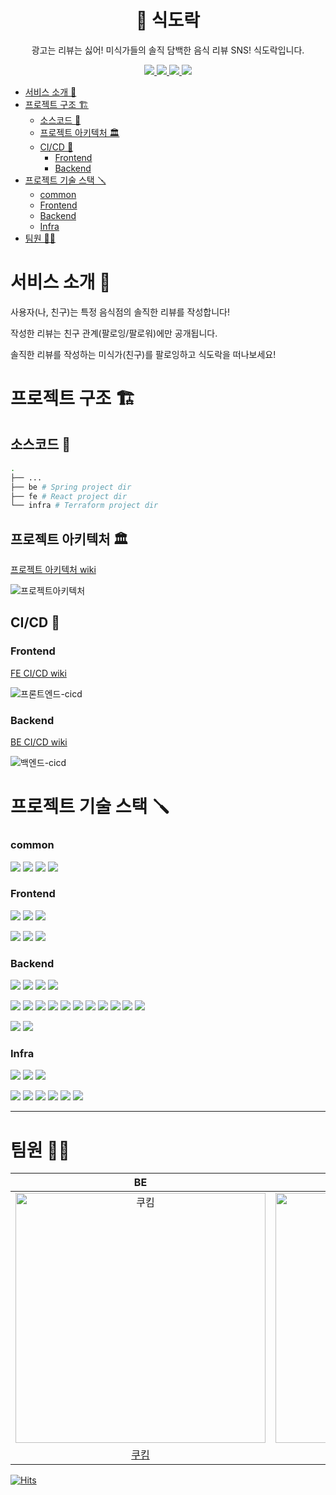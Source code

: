 <h1 align="middle">🍱 식도락</h1>

<p align="middle">광고는 리뷰는 싫어! 미식가들의 솔직 담백한 음식 리뷰 SNS! 식도락입니다.</p>

<div align="center">
    <p dir="auto">
        <a href="https://sikdorak.jjikmuk.com/">
            <img src="https://img.shields.io/badge/Web Service-61DAFB?style=flat&logo=react&logoColor=white">
        </a>
        <a href="https://api.jjikmuk.com/docs/index.html">
            <img src="https://img.shields.io/badge/API Docs-6DB33F?style=flat&logo=spring&logoColor=white">
        </a>
        <a href="https://github.com/jjik-muk/sikdorak/wiki">
            <img src="https://img.shields.io/badge/GitHub Wiki 📚-181717?style=flat&logo=Github&logoColor=white">
        </a>
        <a href="https://sonarcloud.io/organizations/jjik-muk/projects">
            <img src="https://sonarcloud.io/api/project_badges/measure?project=jjik-muk_sikdorak&metric=coverage">
        </a>
    </p>
</div>

- [서비스 소개 📝](#서비스-소개-)
- [프로젝트 구조 🏗](#프로젝트-구조-)
  - [소스코드 📂](#소스코드-)
  - [프로젝트 아키텍처 🏛](#프로젝트-아키텍처-)
  - [CI/CD 🤖](#cicd-)
    - [Frontend](#frontend)
    - [Backend](#backend)
- [프로젝트 기술 스택 🪛](#프로젝트-기술-스택-)
    - [common](#common)
    - [Frontend](#frontend-1)
    - [Backend](#backend-1)
    - [Infra](#infra)
- [팀원 🤼‍♀️](#팀원-️)


# 서비스 소개 📝

사용자(나, 친구)는 특정 음식점의 솔직한 리뷰를 작성합니다!  

작성한 리뷰는 친구 관계(팔로잉/팔로워)에만 공개됩니다.  

솔직한 리뷰를 작성하는 미식가(친구)를 팔로잉하고 식도락을 떠나보세요!  


# 프로젝트 구조 🏗

## 소스코드 📂

```bash
.
├── ...
├── be # Spring project dir
├── fe # React project dir
└── infra # Terraform project dir
```

## 프로젝트 아키텍처 🏛

[프로젝트 아키텍처 wiki](https://github.com/jjik-muk/sikdorak/wiki/%ED%94%84%EB%A1%9C%EC%A0%9D%ED%8A%B8-%EB%B0%B0%ED%8F%AC-%EC%95%84%ED%82%A4%ED%85%8D%EC%B2%98)

![프로젝트아키텍처](https://user-images.githubusercontent.com/57086195/190068249-1e33bee0-db43-44c3-ab65-b732520e3391.png)



## CI/CD 🤖

### Frontend

[FE CI/CD wiki](https://github.com/jjik-muk/sikdorak/wiki/%ED%94%84%EB%A1%A0%ED%8A%B8%EC%97%94%EB%93%9C-CI-CD-%EC%95%84%ED%82%A4%ED%85%8D%EC%B2%98)

![프론트엔드-cicd](https://user-images.githubusercontent.com/57086195/190076391-fdb1622c-aa30-4d86-8b28-1ce373da6da6.png)


### Backend

[BE CI/CD wiki](https://github.com/jjik-muk/sikdorak/wiki/%EB%B0%B1%EC%97%94%EB%93%9C-CI-CD-%EC%95%84%ED%82%A4%ED%85%8D%EC%B2%98)

![백엔드-cicd](https://user-images.githubusercontent.com/57086195/189566094-806615a8-4b6d-48d3-b7cb-6363aba1b530.png)

# 프로젝트 기술 스택 🪛


### common 

<img src="https://shields.io/badge/Jira-0052CC?logo=Jira&logoColor=FFF&style=flat-square"/> <img src="https://shields.io/badge/Discord-5865F2?logo=Discord&logoColor=FFF&style=flat-square"/> <img src="https://shields.io/badge/GitHub-181717?logo=GitHub&logoColor=FFF&style=flat-square"/> <img src="https://shields.io/badge/Figma-F24E1E?logo=Figma&logoColor=FFF&style=flat-square"/>



### Frontend

<img src="https://shields.io/badge/TypeScript-3178C6?logo=TypeScript&logoColor=FFF&style=flat-square"/> <img src="https://img.shields.io/badge/React-61DAFB?style=flat&logo=React&logoColor=white"/> <img src="https://img.shields.io/badge/styled compnents-DB7093?style=flat&logo=styled-components&logoColor=white"/> 

<img src="https://img.shields.io/badge/Webpack-8DD6F9?style=flat&logo=webpack&logoColor=white"/> <img src="https://img.shields.io/badge/ESLint-4B32C3?style=flat&logo=eslint&logoColor=white"/> <img src="https://img.shields.io/badge/Prettier-F7B93E?style=flat&logo=prettier&logoColor=white"/>  


### Backend


<img src="https://img.shields.io/badge/Java 17-6DB33F?style=flat&logo=Java&logoColor=white"/> <img src="https://img.shields.io/badge/SpringBoot-6DB33F?style=flat&logo=Springboot&logoColor=white"/> <img src="https://img.shields.io/badge/Spring Data JPA-6DB33F?style=flat&logo=Spring&logoColor=white"/>  <img src="https://img.shields.io/badge/SLF4J-20C997?style=flat&logo=&logoColor=white"/> 

<img src="https://img.shields.io/badge/JUnit5-25A162?style=flat&logo=JUnit5&logoColor=white"/> <img src="https://img.shields.io/badge/AssertJ-FF9E0F?style=flat&logo=&logoColor=white"/> <img src="https://img.shields.io/badge/Rest Assured-6DB33F?style=flat&logo=&logoColor=white"/>  <img src="https://img.shields.io/badge/Mockito-6DB33F?style=flat&logo=&logoColor=white"/>  <img src="https://img.shields.io/badge/REST Docs-6DB33F?style=flat&logo=Spring&logoColor=white"/> <img src="https://img.shields.io/badge/Testcontainers-262261?style=flat&logo=&logoColor=white"/> <img src="https://img.shields.io/badge/WireMock-0094F5?style=flat&logo=&logoColor=white"/> <img src="https://img.shields.io/badge/localstack(s3)-512BD4?style=flat&logo=&logoColor=white"/> <img src="https://img.shields.io/badge/Jacoco-FF9E0F?style=flat&logo=&logoColor=white"/> <img src="https://img.shields.io/badge/CheckStyle-FFAE33?style=flat&logo=&logoColor=white"/> <img src="https://img.shields.io/badge/PMD-CB3837?style=flat&logo=&logoColor=white"/> 



<img src="https://img.shields.io/badge/MySQL-4479A1?style=flat&logo=mysql&logoColor=white"/> <img src="https://img.shields.io/badge/H2-0094F5?style=flat&logo=&logoColor=white"/> 

### Infra

<img src="https://img.shields.io/badge/Terraform-7B42BC?style=flat&logo=terraform&logoColor=white"/> <img src="https://img.shields.io/badge/GitHub Actions-2088FF?style=flat&logo=github actions&logoColor=white"/> <img src="https://img.shields.io/badge/SonarCloud-F3702A?style=flat&logo=sonarcloud&logoColor=white"/> 

 <img src="https://img.shields.io/badge/AWS S3-569A31?style=flat&logo=Amazon s3&logoColor=white"/> <img src="https://img.shields.io/badge/AWS CloudFront-FF9900?style=flat&logo=&logoColor=white"/> <img src="https://img.shields.io/badge/Docker-2496ED?style=flat&logo=docker&logoColor=white"/>  <img src="https://img.shields.io/badge/AWS ECS-FF9900?style=flat&logo=Amazon ecs&logoColor=white"/> <img src="https://img.shields.io/badge/AWS ECR-FF9900?style=flat&logo=Aws&logoColor=white"/> <img src="https://img.shields.io/badge/AWS RDS-527FFF?style=flat&logo=Amazon rds&logoColor=white"/> 


---

# 팀원 🤼‍♀️

| BE | BE | BE  | FE | FE |
| :-----: | :-----: | :-----:  | :-----: | :-----:  |
| <img src="https://avatars.githubusercontent.com/u/57086195?v=4" width=400px alt="쿠킴"/>  | <img src="https://avatars.githubusercontent.com/u/45728407?v=4" width=400px alt="Jay"/>  | <img src="https://avatars.githubusercontent.com/u/57708971?v=4" width=400px alt="포키"/>   | <img src="https://avatars.githubusercontent.com/u/47478821?v=4" width=400px alt="럼카"/>  | <img src="https://avatars.githubusercontent.com/u/87521172?v=4" width=400px alt="호이"/>  |
| [쿠킴](https://github.com/ku-kim) | [Jay](https://github.com/jinan159)  | [포키](https://github.com/seokho-ham)   | [럼카](https://github.com/yongseongjeon) | [호이](https://github.com/youryu0212) |



[![Hits](https://hits.seeyoufarm.com/api/count/incr/badge.svg?url=https%3A%2F%2Fgithub.com%2Fjjik-muk%2Fsikdorak&count_bg=%2379C83D&title_bg=%23555555&icon=&icon_color=%23E7E7E7&title=hits&edge_flat=false)](https://hits.seeyoufarm.com)
